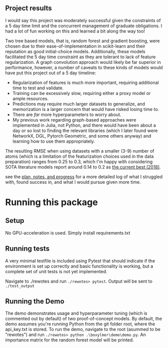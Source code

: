 ## Project results
I would say this project was moderately successful given the constraints of a 5 day time limit and the concurrent management of graduate obligations. I had a lot of fun working on this and learned a bit along the way too! 

Two tree based models, that is, random forest and gradient boosting, were chosen due to their ease-of-implementation in scikit-learn and their reputation as good initial-choice models. Additionally, these models facilitated the 5 day time constraint as they are tolerant to lack of feature regularization. A graph convolution approach would likely be far superior in performance, however, a number of caveats to these kinds of models would have put this project out of a 5 day timeline: 
- Regularization of features is much more important, requiring additional time to test and validate. 
- Training can be excessively slow, requiring either a proxy model or ample resources. 
- Predictions may require much larger datasets to generalize, and memorization is a larger concern that would have risked losing time to.
- There are *far* more hyperparameters to worry about. 
- My previous work regarding graph-based approaches were implemented in Julia, not Python, and there would have been about a day or so lost to finding the relevant libraries (which I later found were NetworkX, DGL, Pytorch Geometric, and some others anyway) and learning how to use them appropriately.

The resulting RMSE when using datasets with a smaller (3-9) number of atoms (which is a limitation of the featurization choices used in the data preparation) ranges from 0.25 to 0.3, which I'm happy with considering SOTA literature models report around 0.14 to 0.2 as [the current best (2018)](https://pubs.acs.org/doi/10.1021/acs.chemmater.8b00686).

see the [plan, notes, and progress](./plan,%20notes,%20and%20progress.md) for a more detailed log of what I struggled with, found success in, and what I would pursue given more time.




# Running this package

## Setup
No GPU-acceleration is used. Simply install requirements.txt

## Running tests
A very minimal testfile is included using Pytest that should indicate if the environment is set up correctly and basic functionality is working, but a complete set of unit tests is not yet implemented.  

Navigate to ./rewotes and run `./rewotes> pytest`. Output will be sent to `./test_output`


## Running the Demo
The demo demonstrates usage and hyperparameter tuning (which is commented out by default) of two proof-of-concept models. 
By default, the demo assumes you're running Python from the git folder root, where the api_key.txt is stored. To run the demo, navigate to the root (asummed to be "rewotes") and run `./rewotes> python .\boxylmer\demo\demo.py`. An importance matrix for the random forest model will be printed. 